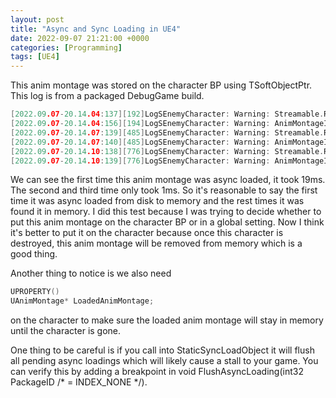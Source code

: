 ```yaml
---
layout: post
title: "Async and Sync Loading in UE4"
date: 2022-09-07 21:21:00 +0000
categories: [Programming]
tags: [UE4]
---
```


This anim montage was stored on the character BP using TSoftObjectPtr<UAnimMontage>.
This log is from a packaged DebugGame build.
```cpp
[2022.09.07-20.14.04:137][192]LogSEnemyCharacter: Warning: Streamable.RequestAsyncLoad ===========================
[2022.09.07-20.14.04:156][194]LogSEnemyCharacter: Warning: AnimMontageInfos[Index].AnimMontageType == EAnimMontageType::MeleeAttack
[2022.09.07-20.14.07:139][485]LogSEnemyCharacter: Warning: Streamable.RequestAsyncLoad ===========================
[2022.09.07-20.14.07:140][485]LogSEnemyCharacter: Warning: AnimMontageInfos[Index].AnimMontageType == EAnimMontageType::MeleeAttack
[2022.09.07-20.14.10:138][776]LogSEnemyCharacter: Warning: Streamable.RequestAsyncLoad ===========================
[2022.09.07-20.14.10:139][776]LogSEnemyCharacter: Warning: AnimMontageInfos[Index].AnimMontageType == EAnimMontageType::MeleeAttack
```
We can see the first time this anim montage was async loaded, it took 19ms. The second and third time only took 1ms.
So it's reasonable to say the first time it was async loaded from disk to memory and the rest times it was found it in memory.
I did this test because I was trying to decide whether to put this anim montage on the character BP or in a global setting.
Now I think it's better to put it on the character because once this character is destroyed, this anim montage will be removed from memory which is a good thing.

Another thing to notice is we also need
```cpp	
UPROPERTY()
UAnimMontage* LoadedAnimMontage;
```
on the character to make sure the loaded anim montage will stay in memory until the character is gone.

One thing to be careful is if you call into StaticSyncLoadObject it will flush all pending async loadings which will likely cause a stall to your game.
You can verify this by adding a breakpoint in void FlushAsyncLoading(int32 PackageID /* = INDEX_NONE */).

